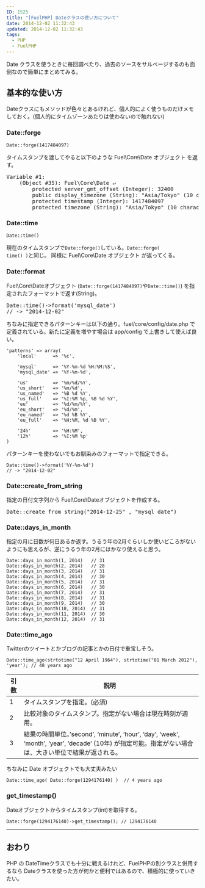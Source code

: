 ```yaml
---
ID: 1525
title: "[FuelPHP] Dateクラスの使い方について"
date: 2014-12-02 11:32:43
updated: 2014-12-02 11:32:43
tags:
  - PHP
  - FuelPHP
---
```


Date クラスを使うときに毎回調べたり、過去のソースをサルベージするのも面倒なので簡単にまとめてみる。

<!--more-->

<h2>基本的な使い方</h2>
Dateクラスにもメソッドが色々とあるけれど、個人的によく使うものだけメモしておく。(個人的にタイムゾーンあたりは使わないので触れない)

<h3>Date::forge</h3>
<pre class="php"><code>Date::forge(1417484097)</code></pre>

タイムスタンプを渡してやると以下のような Fuel\Core\Date オブジェクト を返す。

<pre>Variable #1:
    (Object #35): Fuel\Core\Date ↵
        protected server_gmt_offset (Integer): 32400
        public display_timezone (String): "Asia/Tokyo" (10 characters)
        protected timestamp (Integer): 1417484097
        protected timezone (String): "Asia/Tokyo" (10 characters)
</pre>

<h3>Date::time</h3>
<pre class="php"><code>Date::time()</code></pre>

現在のタイムスタンプで<code>Date::forge()</code>している。<code>Date::forge( time() )</code>と同じ。
同様に Fuel\Core\Date オブジェクト が返ってくる。

<h3>Date::format</h3>
Fuel\Core\Dateオブジェクト (<code>Date::forge(1417484097)</code>や<code>Date::time()</code>) を指定されたフォーマットで返す(String)。

<pre>Date::time()->format('mysql_date')
// -> "2014-12-02"
</pre>

ちなみに指定できるパターンキーは以下の通り。fuel/core/config/date.php で定義されている。新たに定義を増やす場合は app/config で上書きして使えば良い。

<pre class="php"><code>'patterns' => array(
    'local'      => '%c',

    'mysql'      => '%Y-%m-%d %H:%M:%S',
    'mysql_date' => '%Y-%m-%d',

    'us'         => '%m/%d/%Y',
    'us_short'   => '%m/%d',
    'us_named'   => '%B %d %Y',
    'us_full'    => '%I:%M %p, %B %d %Y',
    'eu'         => '%d/%m/%Y',
    'eu_short'   => '%d/%m',
    'eu_named'   => '%d %B %Y',
    'eu_full'    => '%H:%M, %d %B %Y',

    '24h'        => '%H:%M',
    '12h'        => '%I:%M %p'
)
</code></pre>

パターンキーを使わないでもお馴染みのフォーマットで指定できる。

<pre class="php"><code>Date::time()->format('%Y-%m-%d')
// -> "2014-12-02"
</code></pre>

<h3>Date::create_from_string</h3>
指定の日付文字列から Fuel\Core\Dateオブジェクトを作成する。

<pre>Date::create_from_string("2014-12-25" , "mysql_date")</pre>

<h3>Date::days_in_month</h3>
指定の月に日数が何日あるか返す。うるう年の2月ぐらいしか使いどころがないようにも思えるが、逆にうるう年の2月にはかなり使えると思う。

<pre class="php"><code>Date::days_in_month(1, 2014)   // 31
Date::days_in_month(2, 2014)   // 28
Date::days_in_month(3, 2014)   // 31
Date::days_in_month(4, 2014)   // 30
Date::days_in_month(5, 2014)   // 31
Date::days_in_month(6, 2014)   // 30
Date::days_in_month(7, 2014)   // 31
Date::days_in_month(8, 2014)   // 31
Date::days_in_month(9, 2014)   // 30
Date::days_in_month(10, 2014)  // 31
Date::days_in_month(11, 2014)  // 30
Date::days_in_month(12, 2014)  // 31
</code></pre>

<h3>Date::time_ago</h3>
Twitterのツイートとかブログの記事とかの日付で重宝しそう。

<pre class="php"><code>Date::time_ago(strtotime("12 April 1964"), strtotime("01 March 2012"), 'year'); // 48 years ago</code></pre>

<table class="table">
<thead>
<tr>
  <th>引数</th>
  <th>説明</th>
</tr>
</thead>
<tbody><tr>
  <td>1</td>
  <td>タイムスタンプを指定。(必須)</td>
</tr>
<tr>
  <td>2</td>
  <td>比較対象のタイムスタンプ。指定がない場合は現在時刻が適用。</td>
</tr>
<tr>
  <td>3</td>
  <td>結果の時間単位。’second’, ‘minute’, ‘hour’, ‘day’, ‘week’, ‘month’, ‘year’, ‘decade’ (10年) が指定可能。指定がない場合は、大きい単位で結果が返される。</td>
</tr>
</tbody></table>

ちなみに Date オブジェクトでも大丈夫みたい

<pre class="php"><code>Date::time_ago( Date::forge(1294176140) )  // 4 years ago</code></pre>

<h3>get_timestamp()</h3>
Dateオブジェクトからタイムスタンプ(int)を取得する。
<pre class="php"><code>Date::forge(1294176140)->get_timestamp(); // 1294176140</code></pre>
<hr>

<h2>おわり</h2>
PHP の DateTimeクラスでも十分に戦えるけれど、FuelPHPの別クラスと併用するなら Dateクラスを使った方が何かと便利ではあるので、積極的に使っていきたい。
